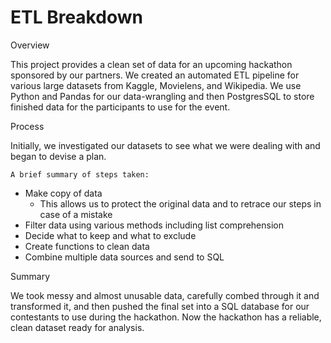 # ETL Breakdown

Overview

This project provides a clean set of data for an upcoming hackathon sponsored by our partners. We created an automated ETL pipeline for various large datasets from Kaggle, Movielens, and Wikipedia. We use Python and Pandas for our data-wrangling and then PostgresSQL to store finished data for the participants to use for the event.


Process

Initially, we investigated our datasets to see what we were dealing with and began to devise a plan. 

	A brief summary of steps taken:
* Make copy of data
   * This allows us to protect the original data and to retrace our steps in case of a mistake
* Filter data using various methods including list comprehension
* Decide what to keep and what to exclude
* Create functions to clean data 
* Combine multiple data sources and send to SQL


Summary

We took messy and almost unusable data, carefully combed through it and transformed it, and then pushed the final set into a SQL database for our contestants to use during the hackathon. Now the hackathon has a reliable, clean dataset ready for analysis.



